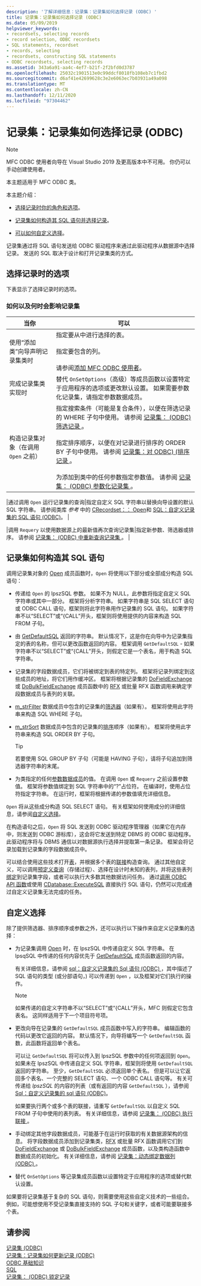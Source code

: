 ```yaml
---
description: '了解详细信息：记录集：记录集如何选择记录 (ODBC) '
title: 记录集：记录集如何选择记录 (ODBC)
ms.date: 05/09/2019
helpviewer_keywords:
- recordsets, selecting records
- record selection, ODBC recordsets
- SQL statements, recordset
- records, selecting
- recordsets, constructing SQL statements
- ODBC recordsets, selecting records
ms.assetid: 343a6a91-aa4c-4ef7-b21f-2f2bfd0d3787
ms.openlocfilehash: 25032c1901513e0c99ddcf8018fb108eb7c1fbd2
ms.sourcegitcommit: d6af41e42699628c3e2e6063ec7b03931a49a098
ms.translationtype: MT
ms.contentlocale: zh-CN
ms.lasthandoff: 12/11/2020
ms.locfileid: "97304462"
---
```

# <a name="recordset-how-recordsets-select-records-odbc"></a>记录集：记录集如何选择记录 (ODBC)

> [!NOTE]
> MFC ODBC 使用者向导在 Visual Studio 2019 及更高版本中不可用。 你仍可以手动创建使用者。

本主题适用于 MFC ODBC 类。

本主题介绍：

- [选择记录时你的角色和选项](#_core_your_options_in_selecting_records)。

- [记录集如何构造其 SQL 语句并选择记录](#_core_how_a_recordset_constructs_its_sql_statement)。

- [可以如何自定义选择](#_core_customizing_the_selection)。

记录集通过将 SQL 语句发送给 ODBC 驱动程序来通过此驱动程序从数据源中选择记录。 发送的 SQL 取决于设计和打开记录集类的方式。

## <a name="your-options-in-selecting-records"></a><a name="_core_your_options_in_selecting_records"></a> 选择记录时的选项

下表显示了选择记录时的选项。

### <a name="how-and-when-you-can-affect-a-recordset"></a>如何以及何时会影响记录集

|当你|可以|
|--------------|-------------|
|使用“添加类”向导声明记录集类时|指定要从中进行选择的表。<br /><br /> 指定要包含的列。<br /><br /> 请参阅[添加 MFC ODBC 使用者](../../mfc/reference/adding-an-mfc-odbc-consumer.md)。|
|完成记录集类实现时|替代 `OnSetOptions`（高级）等成员函数以设置特定于应用程序的选项或更改默认设置。 如果需要参数化记录集，请指定参数数据成员。|
|构造记录集对象（在调用 `Open` 之前）|指定搜索条件（可能是复合条件），以便在筛选记录的 WHERE 子句中使用。 请参阅 [记录集： (ODBC) 筛选记录 ](../../data/odbc/recordset-filtering-records-odbc.md)。<br /><br /> 指定排序顺序，以便在对记录进行排序的 ORDER BY 子句中使用。 请参阅 [记录集：对 ODBC)  (排序记录 ](../../data/odbc/recordset-sorting-records-odbc.md)。<br /><br /> 为添加到类中的任何参数指定参数值。 请参阅 [记录集： (ODBC) 参数化记录集 ](../../data/odbc/recordset-parameterizing-a-recordset-odbc.md)。|

|通过调用 `Open` 运行记录集的查询|指定自定义 SQL 字符串以替换向导设置的默认 SQL 字符串。 请参阅类库 *参考* 中的 [CRecordset：： Open](../../mfc/reference/crecordset-class.md#open)和 [SQL：自定义记录集的 SQL 语句 (ODBC)](../../data/odbc/sql-customizing-your-recordsets-sql-statement-odbc.md)。 |

|调用 `Requery` 以使用数据源上的最新值再次查询记录集|指定新参数、筛选器或排序。 请参阅 [记录集： (ODBC) 中重新查询记录集 ](../../data/odbc/recordset-requerying-a-recordset-odbc.md)。 |

## <a name="how-a-recordset-constructs-its-sql-statement"></a><a name="_core_how_a_recordset_constructs_its_sql_statement"></a> 记录集如何构造其 SQL 语句

调用记录集对象的 [Open](../../mfc/reference/crecordset-class.md#open) 成员函数时，`Open` 将使用以下部分或全部成分构造 SQL 语句：

- 传递给 `Open` 的 lpszSQL 参数。 如果不为 NULL，此参数将指定自定义 SQL 字符串或其中一部分。 框架将分析字符串。 如果字符串是 SQL SELECT 语句或 ODBC CALL 语句，框架则将此字符串用作记录集的 SQL 语句。 如果字符串不以“SELECT”或“{CALL”开头，框架则将使用提供的内容来构造 SQL FROM 子句。

- 由 [GetDefaultSQL](../../mfc/reference/crecordset-class.md#getdefaultsql) 返回的字符串。 默认情况下，这是你在向导中为记录集指定的表的名称，但可以更改函数返回的内容。 框架调用 `GetDefaultSQL` - 如果字符串不以“SELECT”或“{CALL”开头，则假定它是一个表名，用于构造 SQL 字符串。

- 记录集的字段数据成员，它们将被绑定到表的特定列。 框架将记录列绑定到这些成员的地址，将它们用作缓冲区。 框架将根据记录集的 [DoFieldExchange](../../mfc/reference/crecordset-class.md#dofieldexchange) 或 [DoBulkFieldExchange](../../mfc/reference/crecordset-class.md#dofieldexchange) 成员函数中的 [RFX](../../data/odbc/record-field-exchange-using-rfx.md) 或批量 RFX 函数调用来确定字段数据成员与表列的关联。

- [m_strFilter](../../mfc/reference/crecordset-class.md#m_strfilter) 数据成员中包含的记录集的[筛选器](../../data/odbc/recordset-filtering-records-odbc.md)（如果有）。 框架将使用此字符串来构造 SQL WHERE 子句。

- [m_strSort](../../mfc/reference/crecordset-class.md#m_strsort) 数据成员中包含的记录集的[排序](../../data/odbc/recordset-sorting-records-odbc.md)顺序（如果有）。 框架将使用此字符串来构造 SQL ORDER BY 子句。

   > [!TIP]
   > 若要使用 SQL GROUP BY 子句（可能是 HAVING 子句），请将子句追加到筛选器字符串的末尾。

- 为类指定的任何[参数数据成员](../../data/odbc/recordset-parameterizing-a-recordset-odbc.md)的值。 在调用 `Open` 或 `Requery` 之前设置参数值。 框架将参数值绑定到 SQL 字符串中的“?”占位符。 在编译时，使用占位符指定字符串。 在运行时，框架将根据传递的参数值填充详细信息。

`Open` 将从这些成分构造 SQL SELECT 语句。 有关框架如何使用成分的详细信息，请参阅[自定义选择](#_core_customizing_the_selection)。

在构造语句之后，`Open` 将 SQL 发送到 ODBC 驱动程序管理器（如果它在内存中，则发送到 ODBC 游标库），这会将它发送到特定 DBMS 的 ODBC 驱动程序。 此驱动程序将与 DBMS 通信以对数据源执行选择并提取第一条记录。 框架会将记录加载到记录集的字段数据成员中。

可以结合使用这些技术打开[表](../../data/odbc/recordset-declaring-a-class-for-a-table-odbc.md)，并根据多个表的[联接](../../data/odbc/recordset-performing-a-join-odbc.md)构造查询。 通过其他自定义，可以调用[预定义查询](../../data/odbc/recordset-declaring-a-class-for-a-predefined-query-odbc.md)（存储过程）、选择在设计时未知的表列，并将这些表列[绑定](../../data/odbc/recordset-dynamically-binding-data-columns-odbc.md)到记录集字段，或者可以执行大多数其他数据访问任务。 通过[调用 ODBC API 函数](../../data/odbc/odbc-calling-odbc-api-functions-directly.md)或使用 [CDatabase::ExecuteSQL](../../mfc/reference/cdatabase-class.md#executesql) 直接执行 SQL 语句，仍然可以完成通过自定义记录集无法完成的任务。

## <a name="customizing-the-selection"></a><a name="_core_customizing_the_selection"></a> 自定义选择

除了提供筛选器、排序顺序或参数之外，还可以执行以下操作来自定义记录集的选择：

- 为记录集调用 [Open](../../mfc/reference/crecordset-class.md#open) 时，在 lpszSQL 中传递自定义 SQL 字符串。 在 lpsqSQL 中传递的任何内容优先于 [GetDefaultSQL](../../mfc/reference/crecordset-class.md#getdefaultsql) 成员函数返回的内容。

   有关详细信息，请参阅 [sql：自定义记录集的 Sql 语句 (ODBC) ](../../data/odbc/sql-customizing-your-recordsets-sql-statement-odbc.md)，其中描述了 SQL 语句的类型 (或分部语句，) 可以传递到 `Open` ，以及框架对它们执行的操作。

    > [!NOTE]
    >  如果传递的自定义字符串不以“SELECT”或“{CALL”开头，MFC 则假定它包含表名。 这同样适用于下一个项目符号项。

- 更改向导在记录集的 `GetDefaultSQL` 成员函数中写入的字符串。 编辑函数的代码以更改它返回的内容。 默认情况下，向导将编写一个 `GetDefaultSQL` 函数，此函数将返回单个表名。

   可以让 `GetDefaultSQL` 将可以传入到 lpszSQL 参数中的任何项返回到 `Open`。 如果未在 lpszSQL 中传递自定义 SQL 字符串，框架则将使用 `GetDefaultSQL` 返回的字符串。 至少，`GetDefaultSQL` 必须返回单个表名。 但是可以让它返回多个表名、一个完整的 SELECT 语句、一个 ODBC CALL 语句等。 有关可传递给 *lpszSQL* 的内容的列表（或有返回的内容 `GetDefaultSQL` ），请参阅 [Sql：自定义记录集的 sql 语句 (ODBC)](../../data/odbc/sql-customizing-your-recordsets-sql-statement-odbc.md)。

   如果要执行两个或多个表的联接，请重写 `GetDefaultSQL` 以自定义 SQL FROM 子句中使用的表列表。 有关详细信息，请参阅 [记录集： (ODBC) 执行联接 ](../../data/odbc/recordset-performing-a-join-odbc.md)。

- 手动绑定其他字段数据成员，可能基于在运行时获取的有关数据源架构的信息。 将字段数据成员添加到记录集类，[RFX](../../data/odbc/record-field-exchange-using-rfx.md) 或批量 RFX 函数调用它们到 [DoFieldExchange](../../mfc/reference/crecordset-class.md#dofieldexchange) 或 [DoBulkFieldExchange](../../mfc/reference/crecordset-class.md#dobulkfieldexchange) 成员函数，以及类构造函数中数据成员的初始化。 有关详细信息，请参阅 [记录集：动态绑定数据列 (ODBC) ](../../data/odbc/recordset-dynamically-binding-data-columns-odbc.md)。

- 替代 `OnSetOptions` 等记录集成员函数以设置特定于应用程序的选项或替代默认设置。

如果要将记录集基于复杂的 SQL 语句，则需要使用这些自定义技术的一些组合。 例如，可能想使用不受记录集直接支持的 SQL 子句和关键字，或者可能要联接多个表。

## <a name="see-also"></a>请参阅

[记录集 (ODBC)](../../data/odbc/recordset-odbc.md)<br/>
[记录集：记录集如何更新记录 (ODBC) ](../../data/odbc/recordset-how-recordsets-update-records-odbc.md)<br/>
[ODBC 基础知识](../../data/odbc/odbc-basics.md)<br/>
[SQL](../../data/odbc/sql.md)<br/>
[记录集： (ODBC) 锁定记录 ](../../data/odbc/recordset-locking-records-odbc.md)
